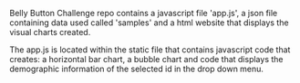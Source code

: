 Belly Button Challenge repo contains a javascript file 'app.js', a json file containing data used called 'samples' and a html website
that displays the visual charts created.

The app.js is located within the static file that contains javascript code that creates: a horizontal bar chart, a bubble chart and code 
that displays the demographic information of the selected id in the drop down menu.
